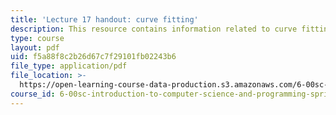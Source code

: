 ```yaml
---
title: 'Lecture 17 handout: curve fitting'
description: This resource contains information related to curve fitting.
type: course
layout: pdf
uid: f5a88f8c2b26d67c7f29101fb02243b6
file_type: application/pdf
file_location: >-
  https://open-learning-course-data-production.s3.amazonaws.com/6-00sc-introduction-to-computer-science-and-programming-spring-2011/f5a88f8c2b26d67c7f29101fb02243b6_MIT6_00SCS11_lec17.pdf
course_id: 6-00sc-introduction-to-computer-science-and-programming-spring-2011
---
```

